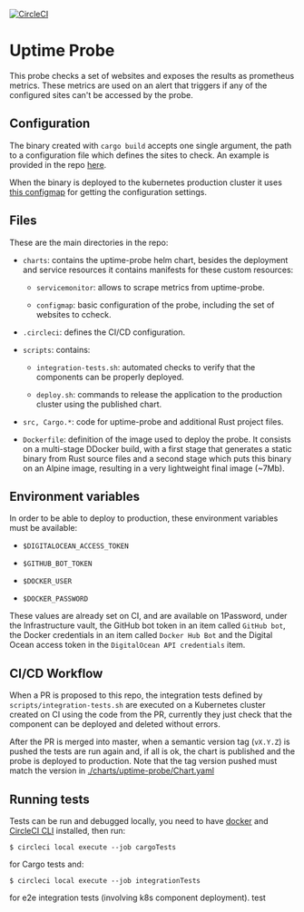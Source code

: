 [![CircleCI](https://circleci.com/gh/w3f/uptime-probe.svg?style=svg)](https://circleci.com/gh/w3f/uptime-probe)

# Uptime Probe

This probe checks a set of websites and exposes the results as prometheus
metrics. These metrics are used on an alert that triggers if any of the
configured sites can't be accessed by the probe.

## Configuration

The binary created with `cargo build` accepts one single argument, the path to a
configuration file which defines the sites to check. An example is provided in
the repo [here](cfg.sample.yaml).

When the binary is deployed to the kubernetes production cluster it uses
[this configmap](charts/uptime-probe/templates/configmap.yaml) for getting the
configuration settings.


## Files

These are the main directories in the repo:

* `charts`: contains the uptime-probe helm chart, besides the deployment and
service resources it contains manifests for these custom resources:

  * `servicemonitor`: allows to scrape metrics from uptime-probe.

  * `configmap`: basic configuration of the probe, including the set of websites
  to ccheck.

* `.circleci`: defines the CI/CD configuration.

* `scripts`: contains:

  * `integration-tests.sh`: automated checks to verify that the components can
  be properly deployed.

  * `deploy.sh`: commands to release the application to the production cluster
  using the published chart.

* `src, Cargo.*`: code for uptime-probe and additional Rust project files.

* `Dockerfile`: definition of the image used to deploy the probe. It consists on
a multi-stage DDocker build, with a first stage that generates a static binary
from Rust source files and a second stage which puts this binary on an Alpine
image, resulting in a very lightweight final image (~7Mb).

## Environment variables

In order to be able to deploy to production, these environment variables must be
available:

* `$DIGITALOCEAN_ACCESS_TOKEN`

* `$GITHUB_BOT_TOKEN`

* `$DOCKER_USER`

* `$DOCKER_PASSWORD`

These values are already set on CI, and are available on 1Password, under the
Infrastructure vault, the GitHub bot token in an item called `GitHub bot`, the
Docker credentials in an item called `Docker Hub Bot` and the Digital Ocean
access token in the `DigitalOcean API credentials` item.

## CI/CD Workflow

When a PR is proposed to this repo, the integration tests defined by
`scripts/integration-tests.sh` are executed on a Kubernetes cluster created on
CI using the code from the PR, currently they just check that the component can
be deployed and deleted without errors.

After the PR is merged into master, when a semantic version tag (`vX.Y.Z`) is
pushed the tests are run again and, if all is ok, the chart is published and the
probe is deployed to production. Note that the tag version pushed must match the
version in [./charts/uptime-probe/Chart.yaml]()

## Running tests

Tests can be run and debugged locally, you need to have [docker](https://docs.docker.com/install/)
and [CircleCI CLI](https://circleci.com/docs/2.0/local-cli/) installed, then run:
```
$ circleci local execute --job cargoTests
```
for Cargo tests and:
```
$ circleci local execute --job integrationTests
```
for e2e integration tests (involving k8s component deployment).
test
